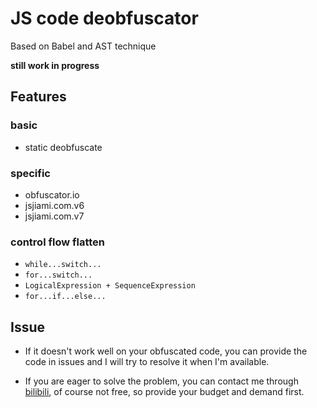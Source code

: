 # JS code deobfuscator

Based on Babel and AST technique

**still work in progress**

## Features

### basic

- static deobfuscate

### specific

- obfuscator.io
- jsjiami.com.v6
- jsjiami.com.v7

### control flow flatten

- `while...switch...`
- `for...switch...`
- `LogicalExpression + SequenceExpression`
- `for...if...else...`

## Issue

- If it doesn't work well on your obfuscated code, you can provide the code in issues and I will try to resolve it when I'm
  available.

- If you are eager to solve the problem, you can contact me through [bilibili](https://space.bilibili.com/692064472), of
  course not free, so provide your budget and demand first. 
